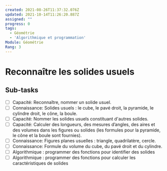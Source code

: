 ```yaml
---
created: 2021-08-26T11:37:32.076Z
updated: 2021-10-14T11:26:20.887Z
assigned: ""
progress: 0
tags:
  - Géométrie
  - 'Algorithmique et programmation'
Module: Géométrie
Rang: 3
---
```


# Reconnaître les solides usuels

## Sub-tasks

- [ ] Capacité: Reconnaître, nommer un solide usuel.
- [ ] Connaissance: Solides usuels : le cube, le pavé droit, la pyramide, le cylindre droit, le cône, la boule.
- [ ] Capacité: Nommer les solides usuels constituant d'autres solides.
- [ ] Capacité: Calculer des longueurs, des mesures d’angles, des aires et des volumes dans les figures ou solides (les formules pour la pyramide, le cône et la boule sont fournies).
- [ ] Connaissance: Figures planes usuelles : triangle, quadrilatère, cercle.
- [ ] Connaissance: Formule du volume du cube, du pavé droit et du cylindre.
- [ ] Algorithmique : programmer des fonctions pour identifier des solides
- [ ] Algorithmique : programmer des fonctions pour calculer les caractéristiques de solides
